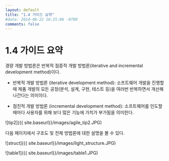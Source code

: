 ```yaml
---
layout: default
title: "1.4 가이드 요약"
#date: 2014-08-22 16:25:06 -0700
comments: false
---
```


1.4 가이드 요약
===============

경량 개발 방법론은 반복적 점증적 개발 방법론(iterative and incremental development method)이다.

  * 반복적 개발 방법론 (iterative development method): 소프트웨어 개발을 진행할 때 제품 개발의 모든 공정(분석, 설계, 구현, 테스트 등)을 여러번 반복하면서 개선해 나간다는 의미이다.

  * 점진적 개발 방법론 (incremental development method): 소프트웨어를 인도할 때마다 사용자를 위해 보다 많은 기능에 가치가 부가됨을 의미한다.

![tip2]({{ site.baseurl}}/images/agile_tip2.JPG)

다음 페이지에서 구조도 및 전체 방법론에 대한 설명을 볼 수 있다.

![struct]({{ site.baseurl}}/images/light_structure.JPG)

![table1]({{ site.baseurl}}/images/table1.JPG)
